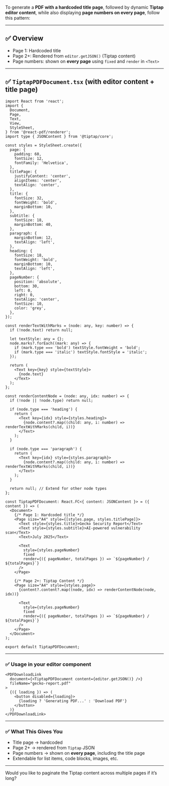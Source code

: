 To generate a **PDF with a hardcoded title page**, followed by dynamic **Tiptap editor content**, while also displaying **page numbers on every page**, follow this pattern:

---

## ✅ Overview

* Page 1: Hardcoded title
* Page 2+: Rendered from `editor.getJSON()` (Tiptap content)
* Page numbers: shown on **every page** using `fixed` and `render` in `<Text>`

---

## ✅ `TiptapPDFDocument.tsx` (with editor content + title page)

```tsx
import React from 'react';
import {
  Document,
  Page,
  Text,
  View,
  StyleSheet,
} from '@react-pdf/renderer';
import type { JSONContent } from '@tiptap/core';

const styles = StyleSheet.create({
  page: {
    padding: 60,
    fontSize: 12,
    fontFamily: 'Helvetica',
  },
  titlePage: {
    justifyContent: 'center',
    alignItems: 'center',
    textAlign: 'center',
  },
  title: {
    fontSize: 32,
    fontWeight: 'bold',
    marginBottom: 10,
  },
  subtitle: {
    fontSize: 18,
    marginBottom: 40,
  },
  paragraph: {
    marginBottom: 12,
    textAlign: 'left',
  },
  heading: {
    fontSize: 18,
    fontWeight: 'bold',
    marginBottom: 10,
    textAlign: 'left',
  },
  pageNumber: {
    position: 'absolute',
    bottom: 30,
    left: 0,
    right: 0,
    textAlign: 'center',
    fontSize: 10,
    color: 'grey',
  },
});

const renderTextWithMarks = (node: any, key: number) => {
  if (!node.text) return null;

  let textStyle: any = {};
  node.marks?.forEach((mark: any) => {
    if (mark.type === 'bold') textStyle.fontWeight = 'bold';
    if (mark.type === 'italic') textStyle.fontStyle = 'italic';
  });

  return (
    <Text key={key} style={textStyle}>
      {node.text}
    </Text>
  );
};

const renderContentNode = (node: any, idx: number) => {
  if (!node || !node.type) return null;

  if (node.type === 'heading') {
    return (
      <Text key={idx} style={styles.heading}>
        {node.content?.map((child: any, i: number) => renderTextWithMarks(child, i))}
      </Text>
    );
  }

  if (node.type === 'paragraph') {
    return (
      <Text key={idx} style={styles.paragraph}>
        {node.content?.map((child: any, i: number) => renderTextWithMarks(child, i))}
      </Text>
    );
  }

  return null; // Extend for other node types
};

const TiptapPDFDocument: React.FC<{ content: JSONContent }> = ({ content }) => (
  <Document>
    {/* Page 1: Hardcoded title */}
    <Page size="A4" style={[styles.page, styles.titlePage]}>
      <Text style={styles.title}>Gecko Security Report</Text>
      <Text style={styles.subtitle}>AI-powered vulnerability scan</Text>
      <Text>July 2025</Text>

      <Text
        style={styles.pageNumber}
        fixed
        render={({ pageNumber, totalPages }) => `${pageNumber} / ${totalPages}`}
      />
    </Page>

    {/* Page 2+: Tiptap Content */}
    <Page size="A4" style={styles.page}>
      {content?.content?.map((node, idx) => renderContentNode(node, idx))}

      <Text
        style={styles.pageNumber}
        fixed
        render={({ pageNumber, totalPages }) => `${pageNumber} / ${totalPages}`}
      />
    </Page>
  </Document>
);

export default TiptapPDFDocument;
```

---

### ✅ Usage in your editor component

```tsx
<PDFDownloadLink
  document={<TiptapPDFDocument content={editor.getJSON()} />}
  fileName="gecko-report.pdf"
>
  {({ loading }) => (
    <button disabled={loading}>
      {loading ? 'Generating PDF...' : 'Download PDF'}
    </button>
  )}
</PDFDownloadLink>
```

---

### ✅ What This Gives You

* Title page → hardcoded
* Page 2+ → rendered from `Tiptap` JSON
* Page numbers → shown on **every page**, including the title page
* Extendable for list items, code blocks, images, etc.

---

Would you like to paginate the Tiptap content across multiple pages if it’s long?
